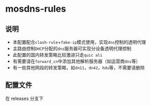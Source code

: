 # mosdns-rules

## 说明
- 本配置配合`clash-rule`+`fake-ip`模式使用，实现`dns`控制的透明代理
- 主路由控制`DHCP`分配的`dns`服务器可实现分设备透明代理控制
- 此配置的国内转发策略比较激进只走`quic ali`
- 有需要请在`forward_cn`中添加其他解析服务器（如运营商`dns`等）
- 有一些其他网段的转发策略，如`dn11`，`dn42`，`hdu`等，不需要请删除

## 配置文件
在 releases 分支下